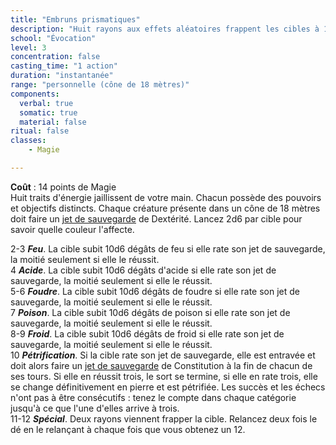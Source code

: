 ```yaml
---
title: "Embruns prismatiques"
description: "Huit rayons aux effets aléatoires frappent les cibles à 18 mètres."
school: "Évocation"
level: 3
concentration: false
casting_time: "1 action"
duration: "instantanée"
range: "personnelle (cône de 18 mètres)"
components:
  verbal: true
  somatic: true
  material: false
ritual: false
classes:
    - Magie

---
```

**Coût** : 14 points de Magie    
Huit traits d'énergie jaillissent de votre main. Chacun possède des pouvoirs et objectifs distincts. Chaque créature présente dans un cône de 18 mètres doit faire un [jet de sauvegarde](/utiliser-les-caracteristiques/#jets-de-sauvegarde) de Dextérité. Lancez 2d6 par cible pour savoir quelle couleur l'affecte.  

2-3  **_Feu_**. La cible subit 10d6 dégâts de feu si elle rate son jet de sauvegarde, la moitié seulement si elle le réussit.  
4  **_Acide_**. La cible subit 10d6 dégâts d'acide si elle rate son jet de sauvegarde, la moitié seulement si elle le réussit.  
5-6  **_Foudre_**. La cible subit 10d6 dégâts de foudre si elle rate son jet de sauvegarde, la moitié seulement si elle le réussit.  
7  **_Poison_**. La cible subit 10d6 dégâts de poison si elle rate son jet de sauvegarde, la moitié seulement si elle le réussit.  
8-9  **_Froid_**. La cible subit 10d6 dégâts de froid si elle rate son jet de sauvegarde, la moitié seulement si elle le réussit.  
10  **_Pétrification_**. Si la cible rate son jet de sauvegarde, elle est entravée et doit alors faire un [jet de sauvegarde](/utiliser-les-caracteristiques/#jets-de-sauvegarde) de Constitution à la fin de chacun de ses tours. Si elle en réussit trois, le sort se termine, si elle en rate trois, elle se change définitivement en pierre et est pétrifiée. Les succès et les échecs n'ont pas à être consécutifs : tenez le compte dans chaque catégorie jusqu'à ce que l'une d'elles arrive à trois.  
11-12  **_Spécial_**. Deux rayons viennent frapper la cible. Relancez deux fois le dé en le relançant à chaque fois que vous obtenez un 12.  
